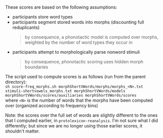 These scores are based on the following assumptions:  
- participants store word types  
- participants segment stored words into morphs (discounting full reduplicants)  
  > by consequence, a phonotactic model is computed over morphs, weighted by the number of word types they occur in  
- participants attempt to morphologically parse nonword stimuli  
  > by consequence, phonotactic scoring uses hidden morph boundaries  

The script used to compute scores is as follows (run from the parent directory):  
`sh score-freq_morphs.sh morphShortVWords/morphs/morphs_<N>.txt stimuli-shortvowels_morphs.txt morphShortVWords/models morphShortVWords/scores/auxiliaries morphShortVWords/scores`  
where `<N>` is the number of words that the morphs have been computed over (organized according to frequency bins)

Note: the scores over the full set of words are slightly different to the ones that I computed earlier, in `protolexicon-reanalysis`. I'm not sure what I did differently; but since we are no longer using those earlier scores, it shouldn't matter.